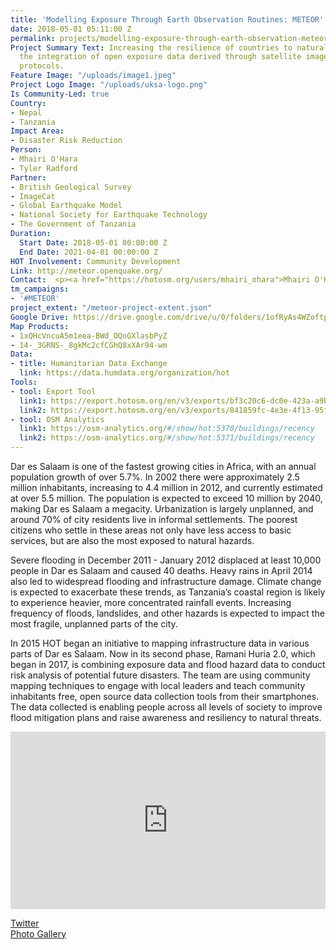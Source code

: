 ```yaml
---
title: 'Modelling Exposure Through Earth Observation Routines: METEOR'
date: 2018-05-01 05:11:00 Z
permalink: projects/modelling-exposure-through-earth-observation-meteor
Project Summary Text: Increasing the resilience of countries to natural hazards through
  the integration of open exposure data derived through satellite imagery and open
  protocols.
Feature Image: "/uploads/image1.jpeg"
Project Logo Image: "/uploads/uksa-logo.png"
Is Community-Led: true
Country:
- Nepal
- Tanzania
Impact Area:
- Disaster Risk Reduction
Person:
- Mhairi O'Hara
- Tyler Radford
Partner:
- British Geological Survey
- ImageCat
- Global Earthquake Model
- National Society for Earthquake Technology
- The Government of Tanzania
Duration:
  Start Date: 2018-05-01 00:00:00 Z
  End Date: 2021-04-01 00:00:00 Z
HOT Involvement: Community Development
Link: http://meteor.openquake.org/
Contact:  <p><a href="https://hotosm.org/users/mhairi_ohara">Mhairi O'Hara</a></p>
tm_campaigns:
- '#METEOR'
project_extent: "/meteor-project-extent.json"
Google Drive: https://drive.google.com/drive/u/0/folders/1ofRyAs4WZoftpFj8aeDkx1c4_kwdXCPR
Map Products:
- 1xQHcVncuA5m1eea-BWd_OQnGXlasbPyZ
- 14-_3GRNS-_8gkMc2cfCGhQ8xXAr94-wm
Data:
- title: Humanitarian Data Exchange
  link: https://data.humdata.org/organization/hot
Tools:
- tool: Export Tool
  link1: https://export.hotosm.org/en/v3/exports/bf3c20c6-dc0e-423a-a9b9-97b53cd7a8da
  link2: https://export.hotosm.org/en/v3/exports/841859fc-4e3e-4f13-95f9-787ee868786f
- tool: OSM Analytics
  link1: https://osm-analytics.org/#/show/hot:5370/buildings/recency
  link2: https://osm-analytics.org/#/show/hot:5371/buildings/recency
---
```


Dar es Salaam is one of the fastest growing cities in Africa, with an annual population growth of over 5.7%.  In 2002 there were approximately 2.5 million inhabitants, increasing to 4.4 million in 2012, and currently estimated at over 5.5 million.  The population is expected to exceed 10 million by 2040, making Dar es Salaam a megacity.  Urbanization is largely unplanned, and around 70% of city residents live in informal settlements.  The poorest citizens who settle in these areas not only have less access to basic services, but are also the most exposed to natural hazards.

Severe flooding in December 2011 - January 2012 displaced at least 10,000 people in Dar es Salaam and caused 40 deaths.  Heavy rains in April 2014 also led to widespread flooding and infrastructure damage.  Climate change is expected to exacerbate these trends, as Tanzania’s coastal region is likely to experience heavier, more concentrated rainfall events.  Increasing frequency of floods, landslides, and other hazards is expected to impact the most fragile, unplanned parts of the city.

In 2015 HOT began an initiative to mapping infrastructure data in various parts of Dar es Salaam. Now in its second phase, Ramani Huria 2.0, which began in 2017, is combining exposure data and flood hazard data to conduct risk analysis of potential future disasters. The team are using community mapping techniques to engage with local leaders and teach community inhabitants free, open source data collection tools from their smartphones. The data collected is enabling people across all levels of society to improve flood mitigation plans and raise awareness and resiliency to natural threats.

<div style="position:relative;height:0;padding-bottom:56.25%"><iframe src="https://www.youtube.com/embed/VtDcR_e8_vQ?ecver=2" width="640" height="360" frameborder="0" allow="autoplay; encrypted-media" style="position:absolute;width:100%;height:100%;left:0" allowfullscreen></iframe></div>

[Twitter](http://twitter.com/ramanihuria) <br>
[Photo Gallery](https://www.flickr.com/photos/ramanihuria/)
